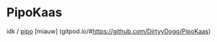# PipoKaas
idk
/
<a href="gitpod/.io/#https://github.com/DirtyyDogg/PipoKaas">pipo</a>
[miauw] (gitpod.io/#https://github.com/DirtyyDogg/PipoKaas)
